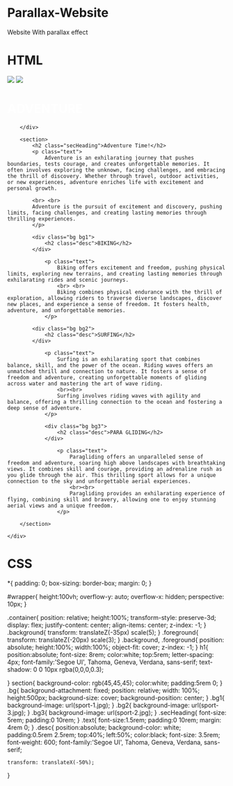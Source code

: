 # Parallax-Website
Website With parallax effect
 # HTML
 <!DOCTYPE html>
<html lang="en">
<head>
    <meta charset="UTF-8">
    <meta name="viewport" content="width=device-width, initial-scale=1.0">
    <title>ADVENTURE</title>
    <link rel="stylesheet" href="style.css">
</head>
<body>
    <div id="wrapper">
        <div class="container">
            <img src="background.png" class="background">
            <img src="foreground.png" class="foreground">
            <h1 style=" color:white">ADVENTURE</h1>

        </div>

        <section>
            <h2 class="secHeading">Adventure Time!</h2>
            <p class="text">
                Adventure is an exhilarating journey that pushes boundaries, tests courage, and creates unforgettable memories. It often involves exploring the unknown, facing challenges, and embracing the thrill of discovery. Whether through travel, outdoor activities, or new experiences, adventure enriches life with excitement and personal growth.

            <br> <br>
            Adventure is the pursuit of excitement and discovery, pushing limits, facing challenges, and creating lasting memories through thrilling experiences.
            </p>

            <div class="bg bg1">
                <h2 class="desc">BIKING</h2>
            </div>

                <p class="text">
                    Biking offers excitement and freedom, pushing physical limits, exploring new terrains, and creating lasting memories through exhilarating rides and scenic journeys.
                    <br> <br>
                    Biking combines physical endurance with the thrill of exploration, allowing riders to traverse diverse landscapes, discover new places, and experience a sense of freedom. It fosters health, adventure, and unforgettable memories.
                </p>

            <div class="bg bg2">
                <h2 class="desc">SURFING</h2>
            </div>

                <p class="text">
                    Surfing is an exhilarating sport that combines balance, skill, and the power of the ocean. Riding waves offers an unmatched thrill and connection to nature. It fosters a sense of freedom and adventure, creating unforgettable moments of gliding across water and mastering the art of wave riding.
                    <br><br>
                    Surfing involves riding waves with agility and balance, offering a thrilling connection to the ocean and fostering a deep sense of adventure.
                </p>

                <div class="bg bg3">
                    <h2 class="desc">PARA GLIDING</h2>
                </div>
    
                    <p class="text">
                        Paragliding offers an unparalleled sense of freedom and adventure, soaring high above landscapes with breathtaking views. It combines skill and courage, providing an adrenaline rush as you glide through the air. This thrilling sport allows for a unique connection to the sky and unforgettable aerial experiences.
                        <br><br>
                        Paragliding provides an exhilarating experience of flying, combining skill and bravery, allowing one to enjoy stunning aerial views and a unique freedom. 
                    </p>

        </section>

    </div>
</body>
</html>

# CSS 
*{
    padding: 0;
    box-sizing: border-box;
    margin: 0;
}

#wrapper{
    height:100vh;
    overflow-y: auto;
    overflow-x: hidden;
    perspective: 10px;
}

.container{
    position: relative;
    height:100%;
    transform-style: preserve-3d;
    display: flex;
    justify-content: center;
    align-items: center;
    z-index: -1;
}
.background{
    transform: translateZ(-35px) scale(5);
}
.foreground{
    transform: translateZ(-20px) scale(3);
}
.background, .foreground{
    position: absolute;
    height:100%;
    width:100%;
    object-fit: cover;
    z-index: -1;
}
h1{
    position:absolute;
    font-size: 8rem;
    color:white;
    top:5rem;
    letter-spacing: 4px;
    font-family:'Segoe UI', Tahoma, Geneva, Verdana, sans-serif;
    text-shadow: 0 0 10px rgba(0,0,0,0.3);
    
}
section{
    background-color: rgb(45,45,45);
    color:white;
    padding:5rem 0;
}
.bg{
    background-attachment: fixed;
    position: relative;
    width: 100%;
    height:500px;
    background-size: cover;
    background-position: center;
}
.bg1{
    background-image: url(sport-1.jpg);
}
.bg2{
    background-image: url(sport-3.jpg);
}
.bg3{
    background-image: url(sport-2.jpg);
}
.secHeading{
    font-size: 5rem;
    padding:0 10rem;
}
.text{
    font-size:1.5rem;
    padding:0 10rem;
    margin: 4rem 0;
}
.desc{
    position:absolute;
    background-color: white;
    padding:0.5rem 2.5rem;
    top:40%;
    left:50%;
    color:black;
    font-size: 3.5rem;
    font-weight: 600;
    font-family:'Segoe UI', Tahoma, Geneva, Verdana, sans-serif;

    transform: translateX(-50%);
}
